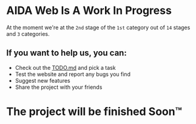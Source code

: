 # AIDA Web Is A Work In Progress

At the moment we're at the `2nd` stage of the `1st` category out of `14` stages and `3` categories.

## If you want to help us, you can:

- Check out the [TODO.md](TODO.md) and pick a task
- Test the website and report any bugs you find
- Suggest new features
- Share the project with your friends

# The project will be finished Soon™️